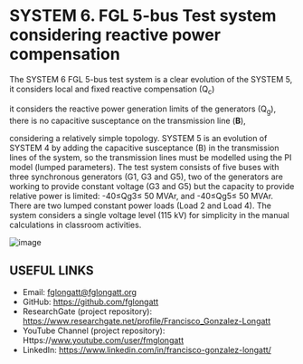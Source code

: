 # SYSTEM 6.	FGL 5-bus Test system considering reactive power compensation
The SYSTEM 6 FGL 5-bus test system is a clear evolution of the SYSTEM 5, it considers local and fixed reactive compensation (Q<sub>c</sub>)

it considers the reactive power generation limits of the generators (Q<sub>g</sub>), there is no capacitive susceptance on the transmission line (**B**), 


considering a relatively simple topology. SYSTEM 5 is an evolution of SYSTEM 4 by adding the capacitive susceptance (B) in the transmission lines of the system, so the transmission lines must be modelled using the PI model (lumped parameters). The test system consists of five buses with three synchronous generators (G1, G3 and G5), two of the generators are working to provide constant voltage (G3 and G5) but the capacity to provide relative power is limited: -40≤Qg3≤ 50 MVAr, and -40≤Qg5≤ 50 MVAr. There are two lumped constant power loads (Load 2 and Load 4). The system considers a single voltage level (115 kV) for simplicity in the manual calculations in classroom activities.




![image](https://github.com/fglongatt/FGL_Test_Systems/assets/16779213/80ebb0c0-e352-41e5-9cff-b44cbbf67cf2)



## USEFUL LINKS
- Email: fglongatt@fglongatt.org
- GitHub: https://github.com/fglongatt 
- ResearchGate (project repository): https://www.researchgate.net/profile/Francisco_Gonzalez-Longatt 
- YouTube Channel (project repository): Https://www.youtube.com/user/fmglongatt
- LinkedIn: https://www.linkedin.com/in/francisco-gonzalez-longatt/

